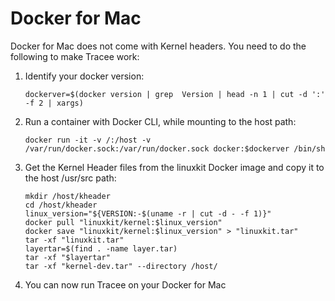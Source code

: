 # Docker for Mac

Docker for Mac does not come with Kernel headers.
You need to do the following to make Tracee work:

1. Identify your docker version:
   ```
   dockerver=$(docker version | grep  Version | head -n 1 | cut -d ':' -f 2 | xargs)
   ```
2. Run a container with Docker CLI, while mounting to the host path:
   ```
   docker run -it -v /:/host -v /var/run/docker.sock:/var/run/docker.sock docker:$dockerver /bin/sh
   ```
3. Get the Kernel Header files from the linuxkit Docker image and copy it to the host /usr/src path:
   ```
   mkdir /host/kheader
   cd /host/kheader
   linux_version="${VERSION:-$(uname -r | cut -d - -f 1)}"
   docker pull "linuxkit/kernel:$linux_version"
   docker save "linuxkit/kernel:$linux_version" > "linuxkit.tar"
   tar -xf "linuxkit.tar"
   layertar=$(find . -name layer.tar)
   tar -xf "$layertar"
   tar -xf "kernel-dev.tar" --directory /host/
   ```
4. You can now run Tracee on your Docker for Mac